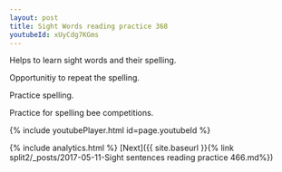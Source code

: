 ```yaml
---
layout: post
title: Sight Words reading practice 368
youtubeId: xUyCdg7KGms
---
```

 
 
Helps to learn sight words and their spelling.

Opportunitiy to repeat the spelling. 

Practice spelling. 
 
Practice for spelling bee competitions. 
 
{% include youtubePlayer.html id=page.youtubeId %}
 
 
{% include analytics.html %} 
[Next]({{ site.baseurl }}{% link  split2/_posts/2017-05-11-Sight sentences reading practice 466.md%})
 

